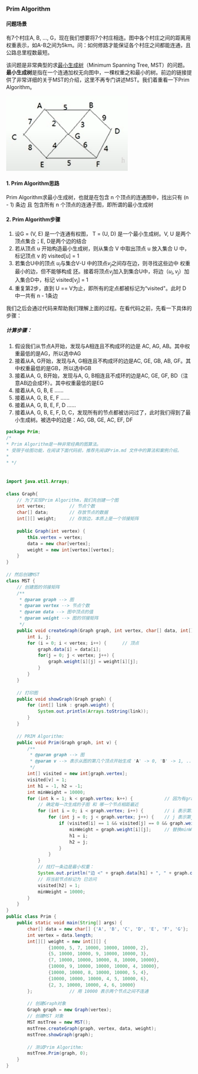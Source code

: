 ### Prim Algorithm

#### 问题场景

有7个村庄A, B, ..., G，现在我们想要将7个村庄相连。图中各个村庄之间的距离用权重表示，如A-B之间为5km。问：如何修路才能保证各个村庄之间都能连通，且公路总里程数最短。

该问题是非常典型的求[最小生成树](https://zh.wikipedia.org/wiki/%E6%9C%80%E5%B0%8F%E7%94%9F%E6%88%90%E6%A0%91)（Minimum Spanning Tree, MST）的问题。**最小生成树**是指在一个连通加权无向图中，一棵权重之和最小的树。前边的链接提供了非常详细的关于MST的介绍，这里不再专门讲述MST。我们着重看一下Prim Algorithm。

![graph](../Prim/graph.jpg)

#### 1. Prim Algorithm思路

Prim Algorithm求最小生成树，也就是在包含 n 个顶点的连通图中，找出只有 (n - 1) 条边 且 包含所有 n 个顶点的连通子图，即所谓的最小生成树

#### 2. Prim Algorithm步骤

1. 设G = (V, E) 是一个连通有权图， T = (U, D) 是一个最小生成树。V, U 是两个顶点集合；E, D是两个边的结合
2. 若从顶点 u 开始构造最小生成树，则从集合 V 中取出顶点 u 放入集合 U 中，标记顶点 v 的 visited[u] = 1
3. 若集合U中的顶点 $u_i$与集合V-U 中的顶点$v_j$之间存在边，则寻找这些边中 权重最小的边，但不能够构成 [环](https://zh.wikipedia.org/wiki/%E7%92%B0_(%E5%9C%96%E8%AB%96))。接着将顶点$v_j$加入到集合U中，将边（$u_i, v_j$）加入集合D中，标记 visited[$v_j$] = 1 
4. 重复第2步，直到 U == V为止，即所有的定点都被标记为“visited"。此时 D 中一共有 n - 1条边

我们之后会通过代码来帮助我们理解上面的过程。在看代码之前，先看一下具体的步骤：

##### 计算步骤：

1. 假设我们从节点A开始，发现与A相连且不构成环的边是 AC, AG, AB。其中权重最低的是AG，所以选中AG
2. 接着从A, G开始，发现与A, G相连且不构成环的边是AC, GE, GB, AB, GF。其中权重最低的是GB，所以选中GB
3. 接着从A, G, B开始，发现与A, G, B相连且不成环的边是AC, GE, GF, BD（注意AB边会成环）。其中权重最低的是EG
4. 接着从A, G, B, E ……
5. 接着从A, G, B, E, F ……
6. 接着从A, G, B, E, F, D ……
7. 接着从A, G, B, E, F, D, C，发现所有的节点都被访问过了，此时我们得到了最小生成树。被选中的边是：AG, GB, GE, AC, EF, DF

```java
package Prim;
/*
* Prim Algorithm是一种非常经典的图算法。
* 受限于绘图功能，在阅读下面代码前，推荐先阅读Prim.md 文件中的算法和案例介绍。
*
* */


import java.util.Arrays;

class Graph{
    // 为了实现Prim Algorithm，我们先创建一个图
    int vertex;         // 节点个数
    char[] data;        // 存放节点的数据
    int[][] weight;     // 存放边，本质上是一个邻接矩阵

    public Graph(int vertex) {
        this.vertex = vertex;
        data = new char[vertex];
        weight = new int[vertex][vertex];
    }
}

// 然后创建MST
class MST {
    // 创建图的邻接矩阵
    /**
     * @param graph --> 图
     * @param vertex --> 节点个数
     * @param data --> 图中顶点的值
     * @param weight --> 图的邻接矩阵
     */
    public void createGraph(Graph graph, int vertex, char[] data, int[][] weight) {
        int i, j;
        for (i = 0; i < vertex; i++) {      // 顶点
            graph.data[i] = data[i];
            for(j = 0; j < vertex; j++) {
                graph.weight[i][j] = weight[i][j];
            }
        }
    }

    // 打印图
    public void showGraph(Graph graph) {
        for (int[] link : graph.weight) {
            System.out.println(Arrays.toString(link));
        }
    }

    // PRIM Algorithm:
    public void Prim(Graph graph, int v) {
        /**
         * @param graph --> 图
         * @param v --> 表示从图的第几个顶点开始生成 'A' -> 0, 'B' -> 1, ...
         */
        int[] visited = new int[graph.vertex];
        visited[v] = 1;
        int h1 = -1, h2 = -1;
        int minWeight = 10000;
        for (int k = 1; k < graph.vertex; k++) {            // 因为有graph.vertex顶底啊，PRIM算法结束后有graph.vertex - 1 条边
            // 确定每一次生成的子图 和 哪一个节点相距最近
            for (int i = 0; i < graph.vertex; i++) {        // i 表示第i个被访问过的节点
                for (int j = 0; j < graph.vertex; j++) {    // j 表示第j个未被访问过的节点
                    if (visited[i] == 1 && visited[j] == 0 && graph.weight[i][j] < minWeight) {
                        minWeight = graph.weight[i][j];     // 替换minWeight，寻找已访问过节点和未访问节点中权值最小的边
                        h1 = i;
                        h2 = j;
                    }
                }
            }
            // 找打一条边是最小权重：
            System.out.println("边 <" + graph.data[h1] + ", " + graph.data[h2] + "> 权值: " + minWeight);
            // 将当前节点标记为 已访问
            visited[h2] = 1;
            minWeight = 10000;
        }
    }
}
public class Prim {
    public static void main(String[] args) {
        char[] data = new char[] {'A', 'B', 'C', 'D', 'E', 'F', 'G'};
        int vertex = data.length;
        int[][] weight = new int[][] {
                {10000, 5, 7, 10000, 10000, 10000, 2},
                {5, 10000, 10000, 9, 10000, 10000, 3},
                {7, 10000, 10000, 10000, 8, 10000, 10000},
                {10000, 9, 10000, 10000, 10000, 4, 10000},
                {10000, 10000, 8, 10000, 10000, 5, 4},
                {10000, 10000, 10000, 4, 5, 10000, 6},
                {2, 3, 10000, 10000, 4, 6, 10000}
        };              // 用 10000 表示两个节点之间不连通

        // 创建Graph对象
        Graph graph = new Graph(vertex);
        // 创建MST 对象
        MST mstTree = new MST();
        mstTree.createGraph(graph, vertex, data, weight);
        mstTree.showGraph(graph);

        // 测试Prim Algorithm:
        mstTree.Prim(graph, 0);
    }
}
```

